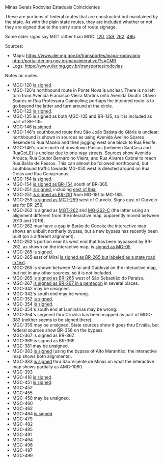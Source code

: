 Minas Gerais Rodovias Estaduais Coincidentes

These are portions of federal routes that are constructed but maintained by the state. As with the plain state routes, they are included whether or not they are signed due to the sorry state of route signage.

Some older signs say MGT rather than MGC: [120](https://www.google.com/maps/@-18.3475405,-42.6135232,3a,15y,183.36h,84.49t/data=!3m6!1e1!3m4!1sror-hQAvp_Q9WcFoYXTGZw!2e0!7i16384!8i8192?entry=ttu), [259](https://www.google.com/maps/@-18.7463714,-44.4512689,3a,40.4y,119.62h,81.49t/data=!3m6!1e1!3m4!1s_SNTwG9WdDxIM-Z6TOhoCw!2e0!7i16384!8i8192?entry=ttu), [262](https://www.google.com/maps/@-19.9773508,-43.420552,3a,15y,289.63h,86.53t/data=!3m6!1e1!3m4!1sY2cjU_PPwQJ4LmJySDffvA!2e0!7i16384!8i8192?entry=ttu), [496](https://www.google.com/maps/@-18.4012338,-44.4617075,3a,41.5y,321.93h,105.46t/data=!3m7!1e1!3m5!1skwUHa206Vxb5bb3yPjqSGg!2e0!5s20111001T000000!7i13312!8i6656?entry=ttu).

Sources:
* Maps: https://www.der.mg.gov.br/transportes/mapa-rodoviario http://portal.der.mg.gov.br/mapainterativo/?s=CMR
* Logs: https://www.der.mg.gov.br/transportes/rodovias

Notes on routes:
* MGC-120 [is signed](https://www.google.com/maps/@-19.7517973,-43.0260273,3a,15.3y,260.6h,90.15t/data=!3m6!1e1!3m4!1s8Q1CLaNq6wU2lTEuYlsQHA!2e0!7i16384!8i8192?entry=ttu).
* MGC-120's northbound route in Ponte Nova is unclear. There is no left turn from Avenida Francisco Vieira Martins onto Avenida Doutor Otávio Soares or Rua Professora Campolina; perhaps the intended route is to go beyond the latter and turn around at the circle.
* MGC-122 [is signed](https://www.google.com/maps/@-16.2069575,-43.5924275,3a,40.9y,256.08h,83.44t/data=!3m6!1e1!3m4!1sez0kojZyWRul_i7N3euLsQ!2e0!7i16384!8i8192?entry=ttu).
* MGC-135 is signed as both MGC-135 and BR-135, so it is included as part of BR-135.
* MGC-146 [is signed](https://www.google.com/maps/@-19.7010606,-46.934189,3a,17.2y,169.86h,85.46t/data=!3m6!1e1!3m4!1sr-Oc7adDoGP0RS82rmJAtA!2e0!7i16384!8i8192?entry=ttu).
* MGC-146's southbound route thru São João Batista do Glória is unclear; northbound is shown in sources as using Avenida Avelino Soares Resende to Rua Maceió and then jogging west one block to Rua Recife.
* MGC-146's route north of downtown Passos (between SanCasa and RuaGoi_E) is unclear due to one-way streets. Sources show Avenida Arouca, Rua Doutor Bernardino Vieira, and Rua Álvares Cabral to reach Rua Barão de Passos. This can almost be followed northbound, but southbound traffic towards MG-050 west is directed around on Rua Goiás and Rua Canajeranus.
* MGC-154 [is signed](https://www.google.com/maps/@-18.9392163,-49.4464443,3a,31.4y,34.56h,84.22t/data=!3m6!1e1!3m4!1s-MglDmc9dLOqZwdwwr1R0g!2e0!7i16384!8i8192?entry=ttu).
* MGC-154 [is signed as BR-154](https://www.google.com/maps/@-18.9690135,-49.5060787,3a,18y,194.06h,83.69t/data=!3m6!1e1!3m4!1s22Tnyft2ZWQADQrw24HslA!2e0!7i16384!8i8192?entry=ttu) south of BR-365.
* MGC-251 [is signed](https://www.google.com/maps/@-15.9877501,-41.4054286,3a,15.4y,144.98h,81.82t/data=!3m6!1e1!3m4!1sCSM1BHwiDXdQ-qG6zkakqA!2e0!7i16384!8i8192?entry=ttu), including [east of Ibiaí](https://www.google.com/maps/@-16.7860393,-44.7520098,3a,15y,289.69h,81.54t/data=!3m6!1e1!3m4!1sD7bnYc8c1SXoCmBf9Drhyg!2e0!7i16384!8i8192?entry=ttu).
* MGC-251 [is signed as BR-251](https://www.google.com/maps/@-16.7666578,-46.1329342,3a,30.9y,288.42h,81.39t/data=!3m6!1e1!3m4!1sAAiBd8ymWsFeYkQbRjjQ_g!2e0!7i16384!8i8192?entry=ttu) from MG-181 to MG-188.
* MGC-259 [is signed as MGT-259](https://www.google.com/maps/@-18.7463714,-44.4512689,3a,40.4y,119.62h,81.49t/data=!3m6!1e1!3m4!1s_SNTwG9WdDxIM-Z6TOhoCw!2e0!7i16384!8i8192?entry=ttu) west of Curvelo. Signs east of Curvelo are for BR-259.
* MGC-262 is signed as [MGT-262](https://www.google.com/maps/@-19.9773508,-43.420552,3a,15y,289.63h,86.53t/data=!3m6!1e1!3m4!1sY2cjU_PPwQJ4LmJySDffvA!2e0!7i16384!8i8192?entry=ttu) and [MG-262-C](https://www.google.com/maps/@-19.903711,-43.6669826,3a,15.3y,226.29h,92.03t/data=!3m6!1e1!3m4!1sWFKv3zeQv_VEMm6rKqm3fQ!2e0!7i16384!8i8192?entry=ttu) (the latter using an alignment different from the interactive map, apparently moved between 2013 and 2019).
* MGC-262 may have a gap in Barão de Cocais; the interactive map shows an unbuilt northerly bypass, but a new bypass has recently been built (on a different alignment).
* MGC-262's portion near its west end that has been bypassed by BR-262, as shown on the interactive map, is [signed as MG-05](https://www.google.com/maps/@-19.8583698,-43.9107046,3a,15y,118.73h,86.77t/data=!3m6!1e1!3m4!1ssDpNc_6hJlXmCEIe1QjgCw!2e0!7i16384!8i8192?entry=ttu).
* MGC-265 [is signed](https://www.google.com/maps/@-20.8767066,-46.3592884,3a,15.8y,147.21h,87.29t/data=!3m6!1e1!3m4!1sCxsjoQH4DnRemJwn0qu9Sw!2e0!7i16384!8i8192?entry=ttu).
* MGC-265 east of Miraí [is signed as BR-265 but labeled as a state road in text](https://www.google.com/maps/@-21.2010622,-42.6046577,3a,24.8y,132.34h,79.66t/data=!3m6!1e1!3m4!1s-ZtQXMVef-Jsq8msul9dXA!2e0!7i16384!8i8192?entry=ttu).
* MGC-265 is shown between Miraí and Guidoval on the interactive map, but not in any other sources, so it is not included.
* MGC-265 [is signed as BR-265](https://www.google.com/maps/@-20.9275845,-46.9808292,3a,41.5y,206.16h,107.09t/data=!3m6!1e1!3m4!1saWrpGIVcFPZR64B2P9k7Cg!2e0!7i16384!8i8192?entry=ttu) west of São Sebastião do Paraíso.
* MGC-267 [is signed as BR-267 in a pentagon](https://www.google.com/maps/@-21.7921244,-45.4319002,3a,37.6y,161.38h,86.94t/data=!3m6!1e1!3m4!1sqPjqpWsxScGWakrsNy4cRw!2e0!7i16384!8i8192?entry=ttu) in several places.
* MGC-342 may be unsigned.
* MGC-342's south end may be wrong.
* MGC-352 [is signed](https://www.google.com/maps/@-19.0848984,-46.1319219,3a,31.1y,198.59h,78.93t/data=!3m6!1e1!3m4!1sNSOBm00xQKbKH1YZhztZuA!2e0!7i16384!8i8192?entry=ttu).
* MGC-354 [is signed](https://www.google.com/maps/@-17.9978432,-46.8878074,3a,25.6y,231.28h,81.21t/data=!3m6!1e1!3m4!1svvCqKrWiJzmp6sZujLjxKg!2e0!7i16384!8i8192?entry=ttu).
* MGC-354's south end at Luminárias may be wrong.
* MGC-354's segment thru Cruzília has been mapped as part of MGC-383 (neither seems to be signed there).
* MGC-356 may be unsigned. State sources show it goes thru Ervália, but federal sources show BR-356 on the bypass.
* MGC-367 is signed as BR-367.
* MGC-369 is signed as BR-369.
* MGC-381 may be unsigned.
* MGC-383 [is signed](https://www.google.com/maps/@-20.5682173,-43.8157779,3a,15y,305.54h,101.77t/data=!3m6!1e1!3m4!1srRdU7zfngM5gH2NAahVWKw!2e0!7i16384!8i8192?entry=ttu) (using the bypass of Alto Maranhão; the interactive map shows both alignments).
* MGC-383 [is signed](https://www.google.com/maps/@-21.6858341,-44.4674361,3a,31.9y,141.87h,80.67t/data=!3m6!1e1!3m4!1sUTR12hg7M4zMgTEbNJt6tg!2e0!7i16384!8i8192?entry=ttu) thru São Vicente de Minas on what the interactive map shows partially as AMG-1060.
* MGC-393 
* MGC-418 [is signed](https://www.google.com/maps/@-17.7215567,-40.762662,3a,39.7y,297.75h,76.3t/data=!3m6!1e1!3m4!1sSmzyAQC9p9hQE66HD_fwOg!2e0!7i16384!8i8192?entry=ttu).
* MGC-451 [is signed](https://www.google.com/maps/@-17.1364446,-43.8193778,3a,31.2y,96.63h,88.55t/data=!3m6!1e1!3m4!1sgs4k4oC9XjHlOLX8AO84gw!2e0!7i16384!8i8192?entry=ttu).
* MGC-452 
* MGC-455 
* MGC-458 may be unsigned.
* MGC-460 
* MGC-462 
* MGC-464 [is signed](https://www.google.com/maps/@-19.8992058,-47.3767082,3a,20.1y,344.81h,80.31t/data=!3m6!1e1!3m4!1s208wMy6cpyWaLaTYWLcD7A!2e0!7i16384!8i8192?entry=ttu).
* MGC-479 
* MGC-482 
* MGC-485 
* MGC-491 
* MGC-494 
* MGC-496 
* MGC-497 
* MGC-499
